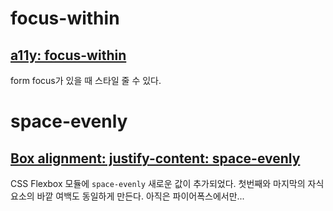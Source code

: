 # focus-within

## [a11y: focus-within](https://codepen.io/matuzo/pen/awdevz)  
form focus가 있을 때 스타일 줄 수 있다.

# space-evenly

## [Box alignment: justify-content: space-evenly](https://codepen.io/matuzo/pen/GmXVWo?editors=1100)  
CSS Flexbox 모듈에 `space-evenly` 새로운 값이 추가되었다.
첫번째와 마지막의 자식요소의 바깥 여백도 동일하게 만든다.
아직은 파이어폭스에서만...
